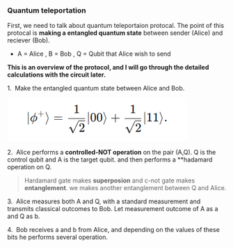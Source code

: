 ### Quantum teleportation

First, we need to talk about quantum teleportaion protocal.
The point of this protocal is **making a entangled quantum state** between 
sender (Alice) and reciever (Bob).

* A = Alice , B = Bob , Q = Qubit that Alice wish to send

**This is an overview of the protocol, and I will go through the detailed calculations with the circuit later.**

1.&nbsp; Make the entangled quantum state between Alice and Bob.

![얽힘상태](img/entangled.png)

2.&nbsp; Alice performs a **controlled-NOT operation** on the pair (A,Q). Q is the control qubit and A is the target qubit. and then performs a **hadamard operation on Q.

> Hardamard gate makes **superposion** and c-not gate makes **entanglement**.
we makes another entanglement between Q and Alice.

3.&nbsp; Alice measures both A and Q, with a standard measurement and transmits classical outcomes to Bob. Let measurement outcome of A as a and Q as b.

4.&nbsp; Bob receives a and b from Alice, and depending on the values of these bits he performs several operation.



